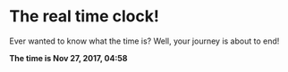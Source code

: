 # The real time clock!

Ever wanted to know what the time is? Well, your journey is about to end!

**The time is Nov 27, 2017, 04:58**